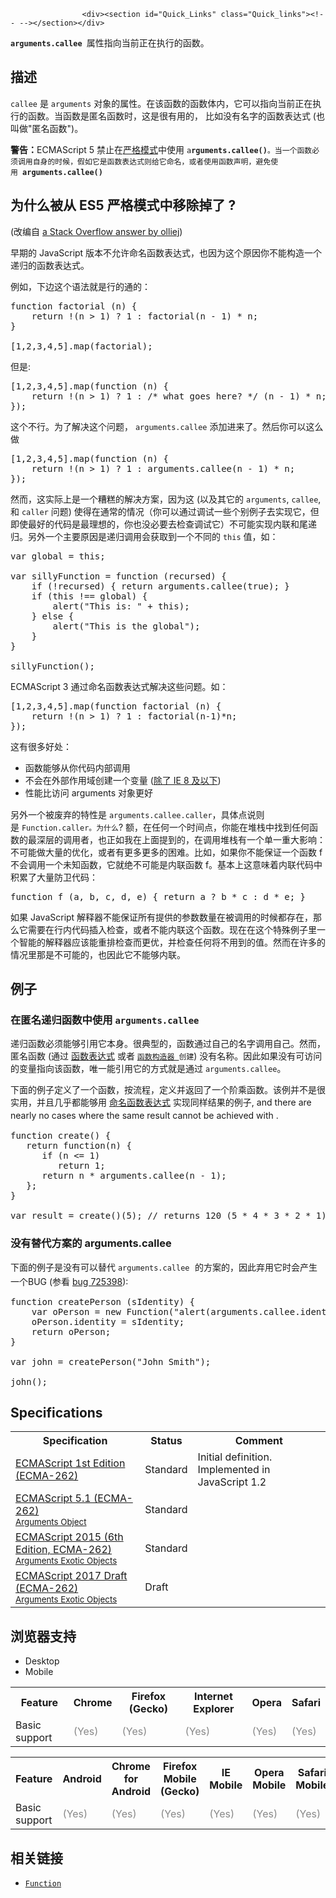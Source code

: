 
                
                  
                    <div><section id="Quick_Links" class="Quick_links"><!-- --></section></div>

<p><code><strong>arguments.callee&#xA0;</strong></code>&#x5C5E;&#x6027;&#x6307;&#x5411;&#x5F53;&#x524D;&#x6B63;&#x5728;&#x6267;&#x884C;&#x7684;&#x51FD;&#x6570;&#x3002;</p>

<h2 name="Description" id="Description">&#x63CF;&#x8FF0;</h2>

<p><code>callee</code>&#xA0;&#x662F;&#xA0;<code>arguments</code>&#xA0;&#x5BF9;&#x8C61;&#x7684;&#x5C5E;&#x6027;&#x3002;&#x5728;&#x8BE5;&#x51FD;&#x6570;&#x7684;&#x51FD;&#x6570;&#x4F53;&#x5185;&#xFF0C;&#x5B83;&#x53EF;&#x4EE5;&#x6307;&#x5411;&#x5F53;&#x524D;&#x6B63;&#x5728;&#x6267;&#x884C;&#x7684;&#x51FD;&#x6570;&#x3002;&#x5F53;&#x51FD;&#x6570;&#x662F;&#x533F;&#x540D;&#x51FD;&#x6570;&#x65F6;&#xFF0C;&#x8FD9;&#x662F;&#x5F88;&#x6709;&#x7528;&#x7684;&#xFF0C; &#x6BD4;&#x5982;&#x6CA1;&#x6709;&#x540D;&#x5B57;&#x7684;&#x51FD;&#x6570;&#x8868;&#x8FBE;&#x5F0F; (&#x4E5F;&#x53EB;&#x505A;&quot;&#x533F;&#x540D;&#x51FD;&#x6570;&quot;)&#x3002;</p>

<div class="warning"><strong>&#x8B66;&#x544A;&#xFF1A;</strong>ECMAScript&#xA0;5 &#x7981;&#x6B62;&#x5728;<a title="/en-US/docs/JavaScript/Reference/Functions_and_function_scope/Strict_mode" href="/en-US/docs/JavaScript/Reference/Functions_and_function_scope/Strict_mode">&#x4E25;&#x683C;&#x6A21;&#x5F0F;</a>&#x4E2D;&#x4F7F;&#x7528;&#xA0;<code>a<strong>rguments.callee()</strong>&#x3002;&#x5F53;&#x4E00;&#x4E2A;&#x51FD;&#x6570;&#x5FC5;&#x987B;&#x8C03;&#x7528;&#x81EA;&#x8EAB;&#x7684;&#x65F6;&#x5019;&#xFF0C;&#x5047;&#x5982;&#x5B83;&#x662F;&#x51FD;&#x6570;&#x8868;&#x8FBE;&#x5F0F;&#x5219;&#x7ED9;&#x5B83;&#x547D;&#x540D;&#xFF0C;&#x6216;&#x8005;&#x4F7F;&#x7528;&#x51FD;&#x6570;&#x58F0;&#x660E;&#xFF0C;&#x907F;&#x514D;&#x4F7F;&#x7528;<strong>&#xA0;arguments.callee()</strong></code></div>

<h2 id="&#x4E3A;&#x4EC0;&#x4E48;&#x88AB;&#x4ECE;_ES5_&#x4E25;&#x683C;&#x6A21;&#x5F0F;&#x4E2D;&#x79FB;&#x9664;&#x6389;&#x4E86;">&#x4E3A;&#x4EC0;&#x4E48;&#x88AB;&#x4ECE; ES5 &#x4E25;&#x683C;&#x6A21;&#x5F0F;&#x4E2D;&#x79FB;&#x9664;&#x6389;&#x4E86; ?</h2>

<p>(&#x6539;&#x7F16;&#x81EA; <a title="http://stackoverflow.com/a/235760/578288" class="external" href="http://stackoverflow.com/a/235760/578288">a Stack Overflow answer by olliej</a>)</p>

<p>&#x65E9;&#x671F;&#x7684; JavaScript &#x7248;&#x672C;&#x4E0D;&#x5141;&#x8BB8;&#x547D;&#x540D;&#x51FD;&#x6570;&#x8868;&#x8FBE;&#x5F0F;&#xFF0C;&#x4E5F;&#x56E0;&#x4E3A;&#x8FD9;&#x4E2A;&#x539F;&#x56E0;&#x4F60;&#x4E0D;&#x80FD;&#x6784;&#x9020;&#x4E00;&#x4E2A;&#x9012;&#x5F52;&#x7684;&#x51FD;&#x6570;&#x8868;&#x8FBE;&#x5F0F;&#x3002;</p>

<p>&#x4F8B;&#x5982;&#xFF0C;&#x4E0B;&#x8FB9;&#x8FD9;&#x4E2A;&#x8BED;&#x6CD5;&#x5C31;&#x662F;&#x884C;&#x7684;&#x901A;&#x7684;&#xFF1A;</p>

<pre class="brush: js">function factorial (n) {
    return !(n &gt; 1) ? 1 : factorial(n - 1) * n;
}

[1,2,3,4,5].map(factorial);</pre>

<p>&#x4F46;&#x662F;:</p>

<pre class="brush: js">[1,2,3,4,5].map(function (n) {
    return !(n &gt; 1) ? 1 : /* what goes here? */ (n - 1) * n;
});</pre>

<p>&#x8FD9;&#x4E2A;&#x4E0D;&#x884C;&#x3002;&#x4E3A;&#x4E86;&#x89E3;&#x51B3;&#x8FD9;&#x4E2A;&#x95EE;&#x9898;&#xFF0C;&#xA0;<code>arguments.callee</code> &#x6DFB;&#x52A0;&#x8FDB;&#x6765;&#x4E86;&#x3002;&#x7136;&#x540E;&#x4F60;&#x53EF;&#x4EE5;&#x8FD9;&#x4E48;&#x505A;</p>

<pre class="brush: js">[1,2,3,4,5].map(function (n) {
    return !(n &gt; 1) ? 1 : arguments.callee(n - 1) * n;
});</pre>

<p>&#x7136;&#x800C;&#xFF0C;&#x8FD9;&#x5B9E;&#x9645;&#x4E0A;&#x662F;&#x4E00;&#x4E2A;&#x7CDF;&#x7CD5;&#x7684;&#x89E3;&#x51B3;&#x65B9;&#x6848;&#xFF0C;&#x56E0;&#x4E3A;&#x8FD9; (&#x4EE5;&#x53CA;&#x5176;&#x5B83;&#x7684;&#xA0;<code>arguments</code>, <code>callee</code>, &#x548C;&#xA0;<code>caller</code> &#x95EE;&#x9898;) &#x4F7F;&#x5F97;&#x5728;&#x901A;&#x5E38;&#x7684;&#x60C5;&#x51B5;&#xFF08;&#x4F60;&#x53EF;&#x4EE5;&#x901A;&#x8FC7;&#x8C03;&#x8BD5;&#x4E00;&#x4E9B;&#x4E2A;&#x522B;&#x4F8B;&#x5B50;&#x53BB;&#x5B9E;&#x73B0;&#x5B83;&#xFF0C;&#x4F46;&#x5373;&#x4F7F;&#x6700;&#x597D;&#x7684;&#x4EE3;&#x7801;&#x662F;&#x6700;&#x7406;&#x60F3;&#x7684;&#xFF0C;&#x4F60;&#x4E5F;&#x6CA1;&#x5FC5;&#x8981;&#x53BB;&#x68C0;&#x67E5;&#x8C03;&#x8BD5;&#x5B83;&#xFF09;&#x4E0D;&#x53EF;&#x80FD;&#x5B9E;&#x73B0;&#x5185;&#x8054;&#x548C;&#x5C3E;&#x9012;&#x5F52;&#x3002;&#x53E6;&#x5916;&#x4E00;&#x4E2A;&#x4E3B;&#x8981;&#x539F;&#x56E0;&#x662F;&#x9012;&#x5F52;&#x8C03;&#x7528;&#x4F1A;&#x83B7;&#x53D6;&#x5230;&#x4E00;&#x4E2A;&#x4E0D;&#x540C;&#x7684;&#xA0;<code>this</code>&#xA0;&#x503C;&#xFF0C;&#x5982;&#xFF1A;</p>

<pre class="brush: js">var global = this;

var sillyFunction = function (recursed) {
    if (!recursed) { return arguments.callee(true); }
    if (this !== global) {
        alert(&quot;This is: &quot; + this);
    } else {
        alert(&quot;This is the global&quot;);
    }
}

sillyFunction();</pre>

<p>ECMAScript 3 &#x901A;&#x8FC7;&#x547D;&#x540D;&#x51FD;&#x6570;&#x8868;&#x8FBE;&#x5F0F;&#x89E3;&#x51B3;&#x8FD9;&#x4E9B;&#x95EE;&#x9898;&#x3002;&#x5982;&#xFF1A;</p>

<pre class="brush: js">[1,2,3,4,5].map(function factorial (n) {
    return !(n &gt; 1) ? 1 : factorial(n-1)*n;
});</pre>

<p>&#x8FD9;&#x6709;&#x5F88;&#x591A;&#x597D;&#x5904;&#xFF1A;</p>

<ul>
 <li>&#x51FD;&#x6570;&#x80FD;&#x591F;&#x4ECE;&#x4F60;&#x4EE3;&#x7801;&#x5185;&#x90E8;&#x8C03;&#x7528;</li>
 <li>&#x4E0D;&#x4F1A;&#x5728;&#x5916;&#x90E8;&#x4F5C;&#x7528;&#x57DF;&#x521B;&#x5EFA;&#x4E00;&#x4E2A;&#x53D8;&#x91CF; (<a class="external" href="http://kangax.github.io/nfe/#example_1_function_expression_identifier_leaks_into_an_enclosing_scope">&#x9664;&#x4E86; IE 8 &#x53CA;&#x4EE5;&#x4E0B;</a>)</li>
 <li><span style="line-height: 1.5;">&#x6027;&#x80FD;&#x6BD4;&#x8BBF;&#x95EE;&#xA0;arguments &#x5BF9;&#x8C61;&#x66F4;&#x597D;</span></li>
</ul>

<p>&#x53E6;&#x5916;&#x4E00;&#x4E2A;&#x88AB;&#x5E9F;&#x5F03;&#x7684;&#x7279;&#x6027;&#x662F;&#xA0;<code>arguments.callee.caller</code>&#xFF0C;&#x5177;&#x4F53;&#x70B9;&#x8BF4;&#x5219;&#x662F;&#xA0;<code>Function.caller&#x3002;&#x4E3A;&#x4EC0;&#x4E48;</code>? &#x989D;&#xFF0C;&#x5728;&#x4EFB;&#x4F55;&#x4E00;&#x4E2A;&#x65F6;&#x95F4;&#x70B9;&#xFF0C;&#x4F60;&#x80FD;&#x5728;&#x5806;&#x6808;&#x4E2D;&#x627E;&#x5230;&#x4EFB;&#x4F55;&#x51FD;&#x6570;&#x7684;&#x6700;&#x6DF1;&#x5C42;&#x7684;&#x8C03;&#x7528;&#x8005;&#xFF0C;&#x4E5F;&#x6B63;&#x5982;&#x6211;&#x5728;&#x4E0A;&#x9762;&#x63D0;&#x5230;&#x7684;&#xFF0C;&#x5728;&#x8C03;&#x7528;&#x5806;&#x6808;&#x6709;&#x4E00;&#x4E2A;&#x5355;&#x4E00;&#x91CD;&#x5927;&#x5F71;&#x54CD;&#xFF1A;&#x4E0D;&#x53EF;&#x80FD;&#x505A;&#x5927;&#x91CF;&#x7684;&#x4F18;&#x5316;&#xFF0C;&#x6216;&#x8005;&#x6709;&#x66F4;&#x591A;&#x66F4;&#x591A;&#x7684;&#x56F0;&#x96BE;&#x3002;&#x6BD4;&#x5982;&#xFF0C;&#x5982;&#x679C;&#x4F60;&#x4E0D;&#x80FD;&#x4FDD;&#x8BC1;&#x4E00;&#x4E2A;&#x51FD;&#x6570; f &#x4E0D;&#x4F1A;&#x8C03;&#x7528;&#x4E00;&#x4E2A;&#x672A;&#x77E5;&#x51FD;&#x6570;&#xFF0C;&#x5B83;&#x5C31;&#x7EDD;&#x4E0D;&#x53EF;&#x80FD;&#x662F;&#x5185;&#x8054;&#x51FD;&#x6570; f&#x3002;&#x57FA;&#x672C;&#x4E0A;&#x8FD9;&#x610F;&#x5473;&#x7740;&#x5185;&#x8054;&#x4EE3;&#x7801;&#x4E2D;&#x79EF;&#x7D2F;&#x4E86;&#x5927;&#x91CF;&#x9632;&#x536B;&#x4EE3;&#x7801;&#xFF1A;</p>

<pre class="brush: js">function f (a, b, c, d, e) { return a ? b * c : d * e; }</pre>

<p>&#x5982;&#x679C; JavaScript &#x89E3;&#x91CA;&#x5668;&#x4E0D;&#x80FD;&#x4FDD;&#x8BC1;&#x6240;&#x6709;&#x63D0;&#x4F9B;&#x7684;&#x53C2;&#x6570;&#x6570;&#x91CF;&#x5728;&#x88AB;&#x8C03;&#x7528;&#x7684;&#x65F6;&#x5019;&#x90FD;&#x5B58;&#x5728;&#xFF0C;&#x90A3;&#x4E48;&#x5B83;&#x9700;&#x8981;&#x5728;&#x884C;&#x5185;&#x4EE3;&#x7801;&#x63D2;&#x5165;&#x68C0;&#x67E5;&#xFF0C;&#x6216;&#x8005;&#x4E0D;&#x80FD;&#x5185;&#x8054;&#x8FD9;&#x4E2A;&#x51FD;&#x6570;&#x3002;&#x73B0;&#x5728;&#x5728;&#x8FD9;&#x4E2A;&#x7279;&#x6B8A;&#x4F8B;&#x5B50;&#x91CC;&#x4E00;&#x4E2A;&#x667A;&#x80FD;&#x7684;&#x89E3;&#x91CA;&#x5668;&#x5E94;&#x8BE5;&#x80FD;&#x91CD;&#x6392;&#x68C0;&#x67E5;&#x800C;&#x66F4;&#x4F18;&#xFF0C;&#x5E76;&#x68C0;&#x67E5;&#x4EFB;&#x4F55;&#x5C06;&#x4E0D;&#x7528;&#x5230;&#x7684;&#x503C;&#x3002;&#x7136;&#x800C;&#x5728;&#x8BB8;&#x591A;&#x7684;&#x60C5;&#x51B5;&#x91CC;&#x90A3;&#x662F;&#x4E0D;&#x53EF;&#x80FD;&#x7684;&#xFF0C;&#x4E5F;&#x56E0;&#x6B64;&#x5B83;&#x4E0D;&#x80FD;&#x591F;&#x5185;&#x8054;&#x3002;&#xA0;</p>

<h2 name="Example.3A_Using_arguments.callee_in_an_anonymous_recursive_function" id="Example.3A_Using_arguments.callee_in_an_anonymous_recursive_function">&#x4F8B;&#x5B50;</h2>

<h3 name="Example.3A_Using_arguments.callee_in_an_anonymous_recursive_function" id="Example.3A_Using_arguments.callee_in_an_anonymous_recursive_function">&#x5728;&#x533F;&#x540D;&#x9012;&#x5F52;&#x51FD;&#x6570;&#x4E2D;&#x4F7F;&#x7528;&#xA0;<code>arguments.callee</code></h3>

<p>&#x9012;&#x5F52;&#x51FD;&#x6570;&#x5FC5;&#x987B;&#x80FD;&#x591F;&#x5F15;&#x7528;&#x5B83;&#x672C;&#x8EAB;&#x3002;&#x5F88;&#x5178;&#x578B;&#x7684;&#xFF0C;&#x51FD;&#x6570;&#x901A;&#x8FC7;&#x81EA;&#x5DF1;&#x7684;&#x540D;&#x5B57;&#x8C03;&#x7528;&#x81EA;&#x5DF1;&#x3002;&#x7136;&#x800C;&#xFF0C;&#x533F;&#x540D;&#x51FD;&#x6570; (&#x901A;&#x8FC7; <a title="JavaScript/Reference/Operators/Special/function" href="/en-US/docs/JavaScript/Reference/Operators/function">&#x51FD;&#x6570;&#x8868;&#x8FBE;&#x5F0F;</a>&#xA0;&#x6216;&#x8005; <code><a title="JavaScript/Reference/Global_Objects/Function" href="/en-US/docs/JavaScript/Reference/Global_Objects/Function">&#x51FD;&#x6570;&#x6784;&#x9020;&#x5668;&#xA0;</a>&#x521B;&#x5EFA;</code>) &#x6CA1;&#x6709;&#x540D;&#x79F0;&#x3002;&#x56E0;&#x6B64;&#x5982;&#x679C;&#x6CA1;&#x6709;&#x53EF;&#x8BBF;&#x95EE;&#x7684;&#x53D8;&#x91CF;&#x6307;&#x5411;&#x8BE5;&#x51FD;&#x6570;&#xFF0C;&#x552F;&#x4E00;&#x80FD;&#x5F15;&#x7528;&#x5B83;&#x7684;&#x65B9;&#x5F0F;&#x5C31;&#x662F;&#x901A;&#x8FC7;&#xA0;<code>arguments.callee</code>&#x3002;</p>

<p>&#x4E0B;&#x9762;&#x7684;&#x4F8B;&#x5B50;&#x5B9A;&#x4E49;&#x4E86;&#x4E00;&#x4E2A;&#x51FD;&#x6570;&#xFF0C;&#x6309;&#x6D41;&#x7A0B;&#xFF0C;&#x5B9A;&#x4E49;&#x5E76;&#x8FD4;&#x56DE;&#x4E86;&#x4E00;&#x4E2A;&#x9636;&#x4E58;&#x51FD;&#x6570;&#x3002;&#x8BE5;&#x4F8B;&#x5E76;&#x4E0D;&#x662F;&#x5F88;&#x5B9E;&#x7528;&#xFF0C;&#x5E76;&#x4E14;&#x51E0;&#x4E4E;&#x90FD;&#x80FD;&#x591F;&#x7528;&#xA0;<a title="JavaScript/Reference/Operators/Special/function" style="line-height: 1.5;" href="/en-US/docs/JavaScript/Reference/Operators/function">&#x547D;&#x540D;&#x51FD;&#x6570;&#x8868;&#x8FBE;&#x5F0F;</a>&#xA0;<span style="line-height: 1.5;">&#x5B9E;&#x73B0;&#x540C;&#x6837;&#x7ED3;&#x679C;&#x7684;&#x4F8B;&#x5B50;, and there are nearly no cases where the same result cannot be achieved with </span><span style="line-height: 1.5;">.</span></p>

<pre class="brush: js">function create() {
   return function(n) {
      if (n &lt;= 1)
         return 1;
      return n * arguments.callee(n - 1);
   };
}

var result = create()(5); // returns 120 (5 * 4 * 3 * 2 * 1)
</pre>

<h3 id="&#x6CA1;&#x6709;&#x66FF;&#x4EE3;&#x65B9;&#x6848;&#x7684;_arguments.callee">&#x6CA1;&#x6709;&#x66FF;&#x4EE3;&#x65B9;&#x6848;&#x7684; arguments.callee</h3>

<p>&#x4E0B;&#x9762;&#x7684;&#x4F8B;&#x5B50;&#x662F;&#x6CA1;&#x6709;&#x53EF;&#x4EE5;&#x66FF;&#x4EE3;&#xA0;<span style="font-family: courier new,andale mono,monospace; line-height: 1.5;"><code>arguments.callee</code> &#x7684;&#x65B9;&#x6848;&#x7684;&#xFF0C;&#x56E0;&#x6B64;</span><span style="line-height: 1.5;">&#x5F03;&#x7528;&#x5B83;&#x65F6;&#x4F1A;&#x4EA7;&#x751F;&#x4E00;&#x4E2A;BUG (&#x53C2;&#x770B; <a title="Deprecation of arguments.callee: how to deal with the case of instances of Function constructor?" class="external" href="https://bugzilla.mozilla.org/show_bug.cgi?id=725398">bug&#xA0;725398</a>):</span></p>

<pre class="brush: js">function createPerson (sIdentity) {
    var oPerson = new Function(&quot;alert(arguments.callee.identity);&quot;);
    oPerson.identity = sIdentity;
    return oPerson;
}

var john = createPerson(&quot;John Smith&quot;);

john();</pre>

<h2 id="Specifications">Specifications</h2>

<table class=" standard-table">
 <tbody>
  <tr>
   <th scope="col">Specification</th>
   <th scope="col">Status</th>
   <th scope="col">Comment</th>
  </tr>
  <tr>
   <td><a title="ECMAScript 1st Edition (ECMA-262)" hreflang="en" class="external" lang="en" href="http://www.ecma-international.org/publications/files/ECMA-ST-ARCH/ECMA-262,%201st%20edition,%20June%201997.pdf">ECMAScript 1st Edition (ECMA-262)</a></td>
   <td><span class="spec-Standard">Standard</span></td>
   <td>Initial definition. Implemented in JavaScript 1.2</td>
  </tr>
  <tr>
   <td><a hreflang="en" class="external" lang="en" href="http://www.ecma-international.org/ecma-262/5.1/#sec-10.6">ECMAScript 5.1 (ECMA-262)<br><small lang="zh-CN">Arguments Object</small></a></td>
   <td><span class="spec-Standard">Standard</span></td>
   <td>&#xA0;</td>
  </tr>
  <tr>
   <td><a hreflang="en" class="external" lang="en" href="http://www.ecma-international.org/ecma-262/6.0/#sec-arguments-exotic-objects">ECMAScript 2015 (6th Edition, ECMA-262)<br><small lang="zh-CN">Arguments Exotic Objects</small></a></td>
   <td><span class="spec-Standard">Standard</span></td>
   <td>&#xA0;<br>
    &#xA0;</td>
  </tr>
  <tr>
   <td><a hreflang="en" class="external" lang="en" href="https://tc39.github.io/ecma262/#sec-arguments-exotic-objects">ECMAScript 2017 Draft (ECMA-262)<br><small lang="zh-CN">Arguments Exotic Objects</small></a></td>
   <td><span class="spec-Draft">Draft</span></td>
   <td>&#xA0;</td>
  </tr>
 </tbody>
</table>

<h2 id="&#x6D4F;&#x89C8;&#x5668;&#x652F;&#x6301;">&#x6D4F;&#x89C8;&#x5668;&#x652F;&#x6301;</h2>

<p></p><div class="htab"> 
    <a name="AutoCompatibilityTable" id="AutoCompatibilityTable"></a> 
    <ul> 
        <li class="selected"><a>Desktop</a></li> 
        <li><a>Mobile</a></li> 
    </ul> 
</div><p></p>

<div id="compat-desktop">
<table class="compat-table">
 <tbody>
  <tr>
   <th>Feature</th>
   <th>Chrome</th>
   <th>Firefox (Gecko)</th>
   <th>Internet Explorer</th>
   <th>Opera</th>
   <th>Safari</th>
  </tr>
  <tr>
   <td>Basic support</td>
   <td><span title="Please update this with the earliest version of support." style="color: #888;">(Yes)</span></td>
   <td><span title="Please update this with the earliest version of support." style="color: #888;">(Yes)</span></td>
   <td><span title="Please update this with the earliest version of support." style="color: #888;">(Yes)</span></td>
   <td><span title="Please update this with the earliest version of support." style="color: #888;">(Yes)</span></td>
   <td><span title="Please update this with the earliest version of support." style="color: #888;">(Yes)</span></td>
  </tr>
 </tbody>
</table>
</div>

<div id="compat-mobile">
<table class="compat-table">
 <tbody>
  <tr>
   <th>Feature</th>
   <th>Android</th>
   <th>Chrome for Android</th>
   <th>Firefox Mobile (Gecko)</th>
   <th>IE Mobile</th>
   <th>Opera Mobile</th>
   <th>Safari Mobile</th>
  </tr>
  <tr>
   <td>Basic support</td>
   <td><span title="Please update this with the earliest version of support." style="color: #888;">(Yes)</span></td>
   <td><span title="Please update this with the earliest version of support." style="color: #888;">(Yes)</span></td>
   <td><span title="Please update this with the earliest version of support." style="color: #888;">(Yes)</span></td>
   <td><span title="Please update this with the earliest version of support." style="color: #888;">(Yes)</span></td>
   <td><span title="Please update this with the earliest version of support." style="color: #888;">(Yes)</span></td>
   <td><span title="Please update this with the earliest version of support." style="color: #888;">(Yes)</span></td>
  </tr>
 </tbody>
</table>
</div>

<h2 id="&#x76F8;&#x5173;&#x94FE;&#x63A5;">&#x76F8;&#x5173;&#x94FE;&#x63A5;</h2>

<ul>
 <li><a title="&#x6B64;&#x9875;&#x9762;&#x4ECD;&#x672A;&#x88AB;&#x672C;&#x5730;&#x5316;, &#x671F;&#x5F85;&#x60A8;&#x7684;&#x7FFB;&#x8BD1;!" href="/zh-CN/docs/Web/JavaScript/Reference/Function"><code>Function</code></a></li>
</ul>

<p>&#xA0;</p>
                  
                
              
